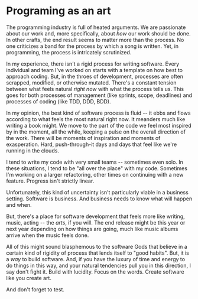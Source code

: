 # Programing as an art

The programming industry is full of heated arguments. We are passionate about our work and, more specifically, about _how_ our work should be done. In other crafts, the end result seems to matter more than the process. No one criticizes a band for the process by which a song is written. Yet, in programming, the process is intricately scrutinized.

In my experience, there isn't a rigid process for writing software. Every individual and team I've worked on starts with a template on how best to approach coding. But, in the throes of development, processes are often scrapped, modified, or otherwise mutated. There's a constant tension between what feels natural _right now_ with what the process tells us. This goes for both processes of management (like sprints, scope, deadlines) and processes of coding (like TDD, DDD, BDD).

In my opinion, the best kind of software process is fluid -- it ebbs and flows according to what feels the most natural right now. It meanders much like writing a book might. We move to the part of the code we feel most inspired by in the moment, all the while, keeping a pulse on the overall direction of the work. There will be moments of inspiration and moments of exasperation. Hard, push-through-it days and days that feel like we're running in the clouds.

I tend to write my code with very small teams -- sometimes even solo. In these situations, I tend to be "all over the place" with my code. Sometimes I'm working on a larger refactoring, other times on continuing with a new feature. Progress isn't strictly linear. 

Unfortunately, this kind of uncertainty isn't particularly viable in a business setting. Software is business. And business needs to know what will happen and when. 

But, there's a place for software development that feels more like writing, music, acting -- the _arts_, if you will. The end release might be this year or next year depending on how things are going, much like music albums arrive when the music feels done.

All of this might sound blasphemous to the software Gods that believe in a certain kind of rigidity of process that lends itself to "good habits".  But, it is a _way_ to build software. And, if you have the luxury of time and energy to do things in this way, and your natural tendencies pull you in this direction, I say don't fight it. Build with lucidity. Focus on the words. Create software like you create art.

And don't forget to test.


